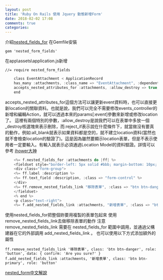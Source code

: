 ```yaml
---
layout: post
title: 'Ruby On Rails 使用 Jquery 動態新增Form'
date: 2018-02-02 17:08
comments: true
categories: 
---
```

介紹[nested_fields_for](https://github.com/ncri/nested_form_fields)
在Gemfile安裝

	gem 'nested_form_fields'

在app\assets\application.js新增

	//= require nested_form_fields

```c model
	class EventAttachment < ApplicationRecord
	has_many :attachments, :class_name => "EventAttachment", :dependent => :destroy
	accepts_nested_attributes_for :attachments, :allow_destroy => true, :reject_if => :all_blank
	end
```
accepts_nested_attributes_for這個方法可以讓更新event資料時，也可以直接更新location的關聯資料。也就是說，我們可以完全不需要修改events_controller的新增和編輯Action，就可以透過本來的params[:event]參數來新增或修改location了。
這裡有兩個特別的參數，:allow_destroy是說我們可以在表單中多放一個_destroy核選塊來表示刪除，而:reject_if表示說在什麼條件下，就當做沒有要真的動作，例如:all_blank就表示如果資料都是空的，就不建立location資料(當然也就不會檢查location的驗證了)。這是因為雖然要顯示location表單，但是不表示使用者一定要輸入。有輸入就表示必須通過Location Model的資料驗證。詳情可以參考 [ihower大神](https://ihower.tw/rails/restful-practices.html)
```c View
	<%= f.nested_fields_for :attachments do |ff| %>
	<fieldset style="border-left: 5px solid #bbb; margin-bottom: 10px; padding: 10px;">
	<div class="form-group">
	<%= ff.label :description %>
	<%= ff.text_field :description, :class => "form-control" %>
	</div>
	<%= ff.remove_nested_fields_link "移除表單", :class => "btn btn-danger" %>
	</fieldset>
	<% end %>
	<p class="text-right">
	<%= f.add_nested_fields_link :attachments, "新增表單", :class => "btn btn-default" %></p>
```
使用nested_fields_for把整個妳要用複製的表單包起來
使用remove_nested_fields_link去做移除表單的動作
注意remove_nested_fields_link 需要在 nested_fields_for 範圍中調用，並通過父構建器在它的外部調用 add_nested_fields_link 。
也可以使用以下方式添加額外的屬性

	ff.remove_nested_fields_link '移除表單', class: 'btn btn-danger', role: 'button', data: { confirm: 'Are you sure?' }
	f.add_nested_fields_link :attachments, '新增表單', class: 'btn btn-primary', role: 'button'

[nested_form中文解說](http://hant.helplib.com/GitHub/article_83994)